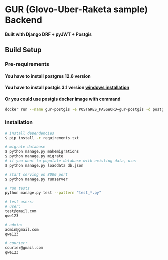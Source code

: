 # GUR (Glovo-Uber-Raketa sample) Backend
#### Built with Django DRF + pyJWT + Postgis

## Build Setup

### Pre-requirements
#### You have to install postgres 12.6 version
#### You have to install postgis 3.1 version [windows installation](https://docs.djangoproject.com/en/3.2/ref/contrib/gis/install/#windows)
#### Or you could use postgis docker image with command
```bash
docker run --name gur-postgis -e POSTGRES_PASSWORD=gur-postgis -d postgis/postgis -p 5432:5432
```

### Installation
```bash
# install dependencies
$ pip install -r requirements.txt

# migrate database
$ python manage.py makemigrations 
$ python manage.py migrate 
# if you want to populate database with existing data, use: 
$ python manage.py loaddata db.json

# start serving on 8000 port
$ python manage.py runserver 
```

```bash
# run tests
python manage.py test --pattern "test_*.py"
```

```bash
# test users:
# user:
test@gmail.com
qwe123

# admin:
admin@gmail.com
qwe123

# courier:
courier@gmail.com
qwe123
```